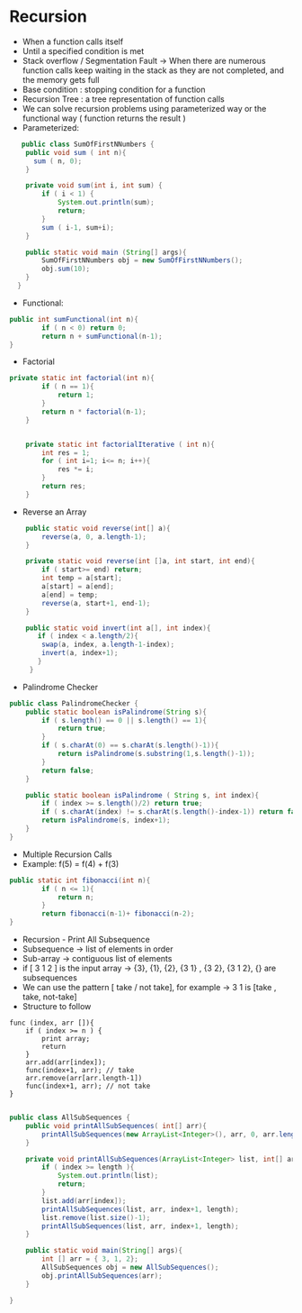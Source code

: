 # Recursion
* When a function calls itself
* Until a specified condition is met
* Stack overflow / Segmentation Fault -> When there are numerous function calls keep waiting in the stack as they are not completed, and the memory gets full
* Base condition : stopping condition for a function
* Recursion Tree : a tree representation of function calls
* We can solve recursion problems using parameterized way or the functional way ( function returns the result )
* Parameterized:
```Java
   public class SumOfFirstNNumbers {
    public void sum ( int n){
      sum ( n, 0);
    }

    private void sum(int i, int sum) {
        if ( i < 1) {
            System.out.println(sum);
            return;
        }
        sum ( i-1, sum+i);
    }

    public static void main (String[] args){
        SumOfFirstNNumbers obj = new SumOfFirstNNumbers();
        obj.sum(10);
    }
  }
```
* Functional:
```Java
public int sumFunctional(int n){
        if ( n < 0) return 0;
        return n + sumFunctional(n-1);
}
```

* Factorial
```Java
private static int factorial(int n){
        if ( n == 1){
            return 1;
        }
        return n * factorial(n-1);
    }


    private static int factorialIterative ( int n){
        int res = 1;
        for ( int i=1; i<= n; i++){
            res *= i;
        }
        return res;
    }

```

* Reverse an Array
```Java
    public static void reverse(int[] a){
        reverse(a, 0, a.length-1);
    }

    private static void reverse(int []a, int start, int end){
        if ( start>= end) return;
        int temp = a[start];
        a[start] = a[end];
        a[end] = temp;
        reverse(a, start+1, end-1);
    }

    public static void invert(int a[], int index){
       if ( index < a.length/2){
        swap(a, index, a.length-1-index);
        invert(a, index+1);
       }
     }
```

* Palindrome Checker
```Java
public class PalindromeChecker {
    public static boolean isPalindrome(String s){
        if ( s.length() == 0 || s.length() == 1){
            return true;
        }
        if ( s.charAt(0) == s.charAt(s.length()-1)){
            return isPalindrome(s.substring(1,s.length()-1));
        }
        return false;
    }

    public static boolean isPalindrome ( String s, int index){
        if ( index >= s.length()/2) return true;
        if ( s.charAt(index) != s.charAt(s.length()-index-1)) return false;
        return isPalindrome(s, index+1);
    }
}
```

* Multiple Recursion Calls
* Example: f(5) = f(4) + f(3)
```Java
public static int fibonacci(int n){
        if ( n <= 1){
            return n;
        }
        return fibonacci(n-1)+ fibonacci(n-2);
}
```
* Recursion - Print All Subsequence
* Subsequence -> list of elements in order
* Sub-array -> contiguous list of elements
* if [ 3 1 2 ] is the input array -> {3}, {1}, {2}, {3 1} , {3 2}, {3 1 2}, {} are subsequences
* We can use the pattern [ take / not take], for example -> 3 1 is [take , take,  not-take]
* Structure to follow
```Sudocode
func (index, arr []){
    if ( index >= n ) {
        print array;
        return
    }
    arr.add(arr[index]);
    func(index+1, arr); // take
    arr.remove(arr[arr.length-1])
    func(index+1, arr); // not take
}
```
```Java

public class AllSubSequences {
    public void printAllSubSequences( int[] arr){
        printAllSubSequences(new ArrayList<Integer>(), arr, 0, arr.length);
    }

    private void printAllSubSequences(ArrayList<Integer> list, int[] arr, int index, int length) {
        if ( index >= length ){
            System.out.println(list);
            return;
        }
        list.add(arr[index]);
        printAllSubSequences(list, arr, index+1, length);
        list.remove(list.size()-1);
        printAllSubSequences(list, arr, index+1, length);
    }

    public static void main(String[] args){
        int [] arr = { 3, 1, 2};
        AllSubSequences obj = new AllSubSequences();
        obj.printAllSubSequences(arr);
    }

}
```